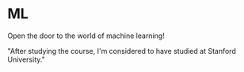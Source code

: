 # ML
Open the door to the world of machine learning!

"After studying the course, I'm considered to have studied at Stanford University."
